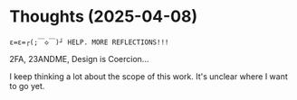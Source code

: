 # Thoughts (2025-04-08)

    ε=ε=┌(;￣◇￣)┘ HELP. MORE REFLECTIONS!!!


2FA, 23ANDME, Design is Coercion...


I keep thinking a lot about the scope of this work. It's unclear where I want to go yet.